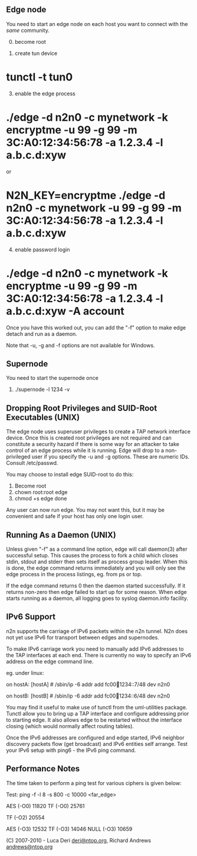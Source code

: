 Edge node
---------

You need to start an edge node on each host you want to connect with the *same*
community.

0. become root

1. create tun device
# tunctl -t tun0

3. enable the edge process
# ./edge -d n2n0 -c mynetwork -k encryptme -u 99 -g 99 -m 3C:A0:12:34:56:78 -a 1.2.3.4 -l a.b.c.d:xyw
 or
# N2N_KEY=encryptme ./edge -d n2n0 -c mynetwork -u 99 -g 99 -m 3C:A0:12:34:56:78 -a 1.2.3.4 -l a.b.c.d:xyw

4. enable password login
# ./edge -d n2n0 -c mynetwork -k encryptme -u 99 -g 99 -m 3C:A0:12:34:56:78 -a 1.2.3.4 -l a.b.c.d:xyw -A account

Once you have this worked out, you can add the "-f" option to make edge detach
and run as a daemon.

Note that -u, -g and -f options are not available for Windows.

Supernode
--------

You need to start the supernode once

1. ./supernode -l 1234 -v


Dropping Root Privileges and SUID-Root Executables (UNIX)
--------------------------------------------------

The edge node uses superuser privileges to create a TAP network interface
device. Once this is created root privileges are not required and can constitute
a security hazard if there is some way for an attacker to take control of an
edge process while it is running. Edge will drop to a non-privileged user if you
specify the -u <uid> and -g <gid> options. These are numeric IDs. Consult
/etc/passwd.

You may choose to install edge SUID-root to do this:

1. Become root
2. chown root:root edge
3. chmod +s edge
done

Any user can now run edge. You may not want this, but it may be convenient and
safe if your host has only one login user.


Running As a Daemon (UNIX)
-------------------

Unless given "-f" as a command line option, edge will call daemon(3) after
successful setup. This causes the process to fork a child which closes stdin,
stdout and stderr then sets itself as process group leader. When this is done,
the edge command returns immediately and you will only see the edge process in
the process listings, eg. from ps or top.

If the edge command returns 0 then the daemon started successfully. If it
returns non-zero then edge failed to start up for some reason. When edge starts
running as a daemon, all logging goes to syslog daemon.info facility.


IPv6 Support
------------

n2n supports the carriage of IPv6 packets within the n2n tunnel. N2n does not
yet use IPv6 for transport between edges and supernodes.

To make IPv6 carriage work you need to manually add IPv6 addresses to the TAP
interfaces at each end. There is currently no way to specify an IPv6 address on
the edge command line.

eg. under linux:

on hostA:
[hostA] # /sbin/ip -6 addr add fc00:abcd:1234::7/48 dev n2n0

on hostB:
[hostB] # /sbin/ip -6 addr add fc00:abcd:1234::6/48 dev n2n0

You may find it useful to make use of tunctl from the uml-utilities
package. Tunctl allow you to bring up a TAP interface and configure addressing
prior to starting edge. It also allows edge to be restarted without the
interface closing (which would normally affect routing tables).

Once the IPv6 addresses are configured and edge started, IPv6 neighbor discovery
packets flow (get broadcast) and IPv6 entities self arrange. Test your IPv6
setup with ping6 - the IPv6 ping command.


Performance Notes
-----------------

The time taken to perform a ping test for various ciphers is given below:

Test: ping -f -l 8 -s 800 -c 10000 <far_edge>

AES  (-O0) 11820
TF   (-O0) 25761

TF   (-O2) 20554

AES  (-O3) 12532
TF   (-O3) 14046
NULL (-O3) 10659

(C) 2007-2010 - Luca Deri <deri@ntop.org>, Richard Andrews <andrews@ntop.org>
